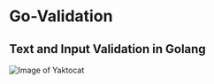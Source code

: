 # Go-Validation
## Text and Input Validation in Golang

![Image of Yaktocat](https://www.devteam.space/wp-content/uploads/2017/03/gopher_head-min.png
)
